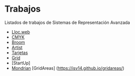 # Trabajos
Listados de trabajos de Sistemas de Representación Avanzada

* [Lloc.web](https://isv14.github.io/llocweb/)
* [CMYK](https://isv14.github.io/cmyk/)
* [Broom](https://isv14.github.io/broom/)
* [Artist](https://isv14.github.io/artist/)
* [Tarjetas](https://isv14.github.io/modulo/)
* [Grid](https://isv14.github.io/grid/)
* [StartUp]
* [Mondrian](https://isv14.github.io/mondrian/)
[GridAreas] (https://isv14.github.io/gridareas/)
